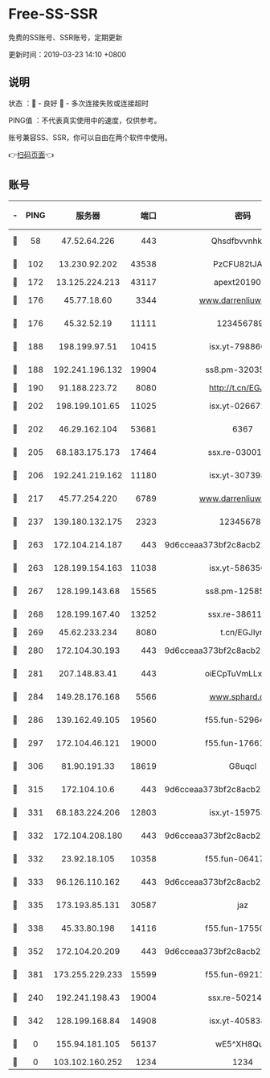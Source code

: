 # Free-SS-SSR

免费的SS账号、SSR账号，定期更新

更新时间：2019-03-23 14:10 +0800

## 说明

状态     ：🙂 - 良好 🙁 - 多次连接失败或连接超时

PING值   ：不代表真实使用中的速度，仅供参考。

账号兼容SS、SSR，你可以自由在两个软件中使用。

👉[扫码页面](https://liesauer.github.io/Free-SS-SSR/)👈

## 账号

|-|PING|服务器|端口|密码|加密方式|区域|
|:----:|:----:|:-----:|-----:|:----:|:----:|:----:|
|🙂|58|47.52.64.226|443|Qhsdfbvvnhkm1|aes-256-cfb|HK|
|🙂|102|13.230.92.202|43538|PzCFU82tJAdZ|aes-256-cfb|JP|
|🙂|172|13.125.224.213|43117|apext2019005|chacha20|KR|
|🙂|176|45.77.18.60|3344|www.darrenliuwei.com|aes-256-cfb|JP|
|🙂|176|45.32.52.19|11111|1234567890|aes-256-cfb|JP|
|🙂|188|198.199.97.51|10415|isx.yt-79886038|aes-256-cfb|US|
|🙂|188|192.241.196.132|19904|ss8.pm-32035389|aes-256-cfb|US|
|🙂|190|91.188.223.72|8080|http://t.cn/EGJIyrl|rc4-md5|RU|
|🙂|202|198.199.101.65|11025|isx.yt-02667200|aes-256-cfb|US|
|🙂|202|46.29.162.104|53681|6367|aes-256-ctr|RU|
|🙂|205|68.183.175.173|17464|ssx.re-03001510|aes-256-cfb|US|
|🙂|206|192.241.219.162|11180|isx.yt-30739892|aes-256-cfb|US|
|🙂|217|45.77.254.220|6789|www.darrenliuwei.com|aes-256-cfb|SG|
|🙂|237|139.180.132.175|2323|123456789|aes-256-cfb|SG|
|🙂|263|172.104.214.187|443|9d6cceaa373bf2c8acb22e60b6a58be6|aes-256-cfb|US|
|🙂|263|128.199.154.163|11038|isx.yt-58635648|aes-256-cfb|SG|
|🙂|267|128.199.143.68|15565|ss8.pm-12585691|aes-256-cfb|SG|
|🙂|268|128.199.167.40|13252|ssx.re-38611403|aes-256-cfb|SG|
|🙂|269|45.62.233.234|8080|t.cn/EGJIyrl|rc4-md5|CA|
|🙂|280|172.104.30.193|443|9d6cceaa373bf2c8acb22e60b6a58be6|aes-256-cfb|US|
|🙂|281|207.148.83.41|443|oiECpTuVmLLxk4Ts|aes-256-cfb|AU|
|🙂|284|149.28.176.168|5566|www.sphard.com|aes-256-cfb|AU|
|🙂|286|139.162.49.105|19560|f55.fun-52964087|aes-256-cfb|SG|
|🙂|297|172.104.46.121|19000|f55.fun-17661164|aes-256-cfb|SG|
|🙂|306|81.90.191.33|18619|G8uqcl|aes-256-cfb|US|
|🙂|315|172.104.10.6|443|9d6cceaa373bf2c8acb22e60b6a58be6|aes-256-cfb|US|
|🙂|331|68.183.224.206|12803|isx.yt-15975345|aes-256-cfb|SG|
|🙂|332|172.104.208.180|443|9d6cceaa373bf2c8acb22e60b6a58be6|aes-256-cfb|US|
|🙂|332|23.92.18.105|10358|f55.fun-06417508|aes-256-cfb|US|
|🙂|333|96.126.110.162|443|9d6cceaa373bf2c8acb22e60b6a58be6|aes-256-cfb|US|
|🙂|335|173.193.85.131|30587|jaz|aes-256-cfb|US|
|🙂|338|45.33.80.198|14116|f55.fun-17550990|aes-256-cfb|US|
|🙂|352|172.104.20.209|443|9d6cceaa373bf2c8acb22e60b6a58be6|aes-256-cfb|US|
|🙂|381|173.255.229.233|15599|f55.fun-69211621|aes-256-cfb|US|
|🙂|240|192.241.198.43|19004|ssx.re-50214186|aes-256-cfb|US|
|🙂|342|128.199.168.84|14908|isx.yt-40583854|aes-256-cfb|SG|
|🙁|0|155.94.181.105|56137|wE5^XH8Quw|aes-256-cfb|US|
|🙁|0|103.102.160.252|1234|1234|rc4-md5|JP|
